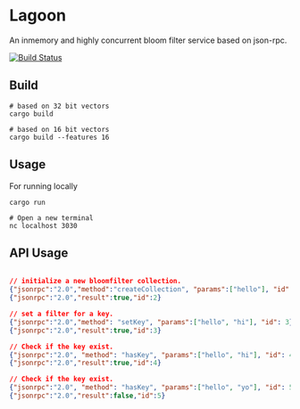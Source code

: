 # Lagoon

An inmemory and highly concurrent bloom filter service based on json-rpc.

[![Build Status](https://travis-ci.org/sourcepirate/lagoon.svg?branch=master)](https://travis-ci.org/sourcepirate/lagoon)

## Build 

```
# based on 32 bit vectors
cargo build 

# based on 16 bit vectors
cargo build --features 16
```

## Usage

For running locally
```
cargo run

# Open a new terminal
nc localhost 3030

```

## API Usage

```json

// initialize a new bloomfilter collection.
{"jsonrpc":"2.0","method":"createCollection", "params":["hello"], "id": 2}
{"jsonrpc":"2.0","result":true,"id":2}

// set a filter for a key.
{"jsonrpc":"2.0","method": "setKey", "params":["hello", "hi"], "id": 3}
{"jsonrpc":"2.0","result":true,"id":3}

// Check if the key exist.
{"jsonrpc":"2.0", "method": "hasKey", "params":["hello", "hi"], "id": 4}
{"jsonrpc":"2.0","result":true,"id":4}

// Check if the key exist.
{"jsonrpc":"2.0", "method": "hasKey", "params":["hello", "yo"], "id": 5}
{"jsonrpc":"2.0","result":false,"id":5}

```
